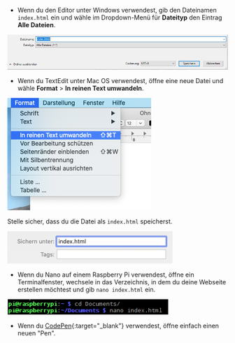  -  Wenn du den Editor unter Windows verwendest, gib den Dateinamen `index.html` ein und wähle im Dropdown-Menü für **Dateityp** den Eintrag **Alle Dateien**.

  ![Als HTML speichern mit Editor](images/save-as-html-notepad.png)

 - Wenn du TextEdit unter Mac OS verwendest, öffne eine neue Datei und wähle **Format** > **In reinen Text umwandeln**.

  ![Mac in einfachen Text umwandeln](images/mac-make-plaintext.png)

  Stelle sicher, dass du die Datei als `index.html` speicherst.

  ![Mac als HTML speichern](images/mac-name-file.png)

 - Wenn du Nano auf einem Raspberry Pi verwendest, öffne ein Terminalfenster, wechsele in das Verzeichnis, in dem du deine Webseite erstellen möchtest und gib `nano index.html` ein.

  ![HTML erstellen mit Nano](images/pi-html-nano.png)

 - Wenn du [CodePen](http://codepen.io){:target="_blank"} verwendest, öffne einfach einen neuen "Pen".
